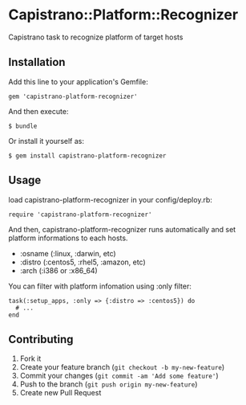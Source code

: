 # Capistrano::Platform::Recognizer

Capistrano task to recognize platform of target hosts

## Installation

Add this line to your application's Gemfile:

    gem 'capistrano-platform-recognizer'

And then execute:

    $ bundle

Or install it yourself as:

    $ gem install capistrano-platform-recognizer

## Usage

load capistrano-platform-recognizer in your config/deploy.rb:

    require 'capistrano-platform-recognizer'

And then, capistrano-platform-recognizer runs automatically and
set platform informations to each hosts.

- :osname (:linux, :darwin, etc)
- :distro (:centos5, :rhel5, :amazon, etc)
- :arch (:i386 or :x86_64)

You can filter with platform infomation using :only filter:

    task(:setup_apps, :only => {:distro => :centos5}) do
      # ...
    end

## Contributing

1. Fork it
2. Create your feature branch (`git checkout -b my-new-feature`)
3. Commit your changes (`git commit -am 'Add some feature'`)
4. Push to the branch (`git push origin my-new-feature`)
5. Create new Pull Request
